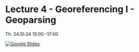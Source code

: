 # Lecture 4 - Georeferencing I - Geoparsing

Th. 24.10.24 15:00 -17:00

[![Google Slides](../figs/preface.png)](https://docs.google.com/presentation/d/1w_fL86lqctJSTQTdZKQ7swTqLGE2wAaqZqWQVqiJ-KM/edit?usp=sharing)